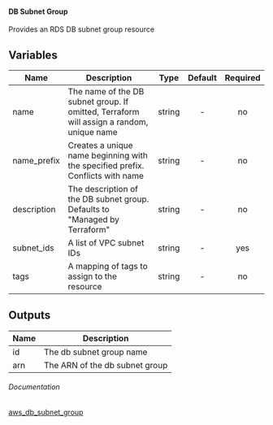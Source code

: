 ####  DB Subnet Group

Provides an RDS DB subnet group resource


## Variables

| Name | Description | Type | Default | Required |
|------|-------------|:----:|:-----:|:-----:|
|name | The name of the DB subnet group. If omitted, Terraform will assign a random, unique name | string | - | no |
|name_prefix | Creates a unique name beginning with the specified prefix. Conflicts with name | string | - | no |
|description | The description of the DB subnet group. Defaults to "Managed by Terraform" | string | - | no |
|subnet_ids | A list of VPC subnet IDs | string | - | yes |
|tags | A mapping of tags to assign to the resource | string | - | no |

## Outputs

| Name | Description |
|------|-------------|
|id | The db subnet group name |
|arn | The ARN of the db subnet group |


###### Documentation
[aws_db_subnet_group](https://www.terraform.io/docs/providers/aws/r/db_subnet_group.html)
